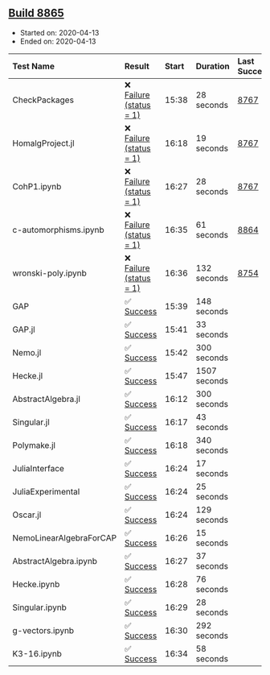 ## [Build 8865](https://oscarci.mathematik.uni-kl.de/job/oscar/8865/)

* Started on: 2020-04-13
* Ended on: 2020-04-13

| Test Name    | Result | Start | Duration | Last Success | First Failure |
|:-------------|:-------|:------|:---------|:-------------|:--------------|
| CheckPackages | ❌ [Failure (status = 1)](https://oscarci.mathematik.uni-kl.de/job/oscar/8865/artifact/logs/build-8865/CheckPackages.log) | 15:38 | 28 seconds | [8767](https://oscarci.mathematik.uni-kl.de/job/oscar/8767/) | [8768](https://oscarci.mathematik.uni-kl.de/job/oscar/8768/) |
| HomalgProject.jl | ❌ [Failure (status = 1)](https://oscarci.mathematik.uni-kl.de/job/oscar/8865/artifact/logs/build-8865/HomalgProject.jl.log) | 16:18 | 19 seconds | [8767](https://oscarci.mathematik.uni-kl.de/job/oscar/8767/) | [8768](https://oscarci.mathematik.uni-kl.de/job/oscar/8768/) |
| CohP1.ipynb | ❌ [Failure (status = 1)](https://oscarci.mathematik.uni-kl.de/job/oscar/8865/artifact/logs/build-8865/CohP1.ipynb.log) | 16:27 | 28 seconds | [8767](https://oscarci.mathematik.uni-kl.de/job/oscar/8767/) | [8768](https://oscarci.mathematik.uni-kl.de/job/oscar/8768/) |
| c-automorphisms.ipynb | ❌ [Failure (status = 1)](https://oscarci.mathematik.uni-kl.de/job/oscar/8865/artifact/logs/build-8865/c-automorphisms.ipynb.log) | 16:35 | 61 seconds | [8864](https://oscarci.mathematik.uni-kl.de/job/oscar/8864/) | [8865](https://oscarci.mathematik.uni-kl.de/job/oscar/8865/) |
| wronski-poly.ipynb | ❌ [Failure (status = 1)](https://oscarci.mathematik.uni-kl.de/job/oscar/8865/artifact/logs/build-8865/wronski-poly.ipynb.log) | 16:36 | 132 seconds | [8754](https://oscarci.mathematik.uni-kl.de/job/oscar/8754/) | [8755](https://oscarci.mathematik.uni-kl.de/job/oscar/8755/) |
| GAP | ✅ [Success](https://oscarci.mathematik.uni-kl.de/job/oscar/8865/artifact/logs/build-8865/GAP.log) | 15:39 | 148 seconds |  |  |
| GAP.jl | ✅ [Success](https://oscarci.mathematik.uni-kl.de/job/oscar/8865/artifact/logs/build-8865/GAP.jl.log) | 15:41 | 33 seconds |  |  |
| Nemo.jl | ✅ [Success](https://oscarci.mathematik.uni-kl.de/job/oscar/8865/artifact/logs/build-8865/Nemo.jl.log) | 15:42 | 300 seconds |  |  |
| Hecke.jl | ✅ [Success](https://oscarci.mathematik.uni-kl.de/job/oscar/8865/artifact/logs/build-8865/Hecke.jl.log) | 15:47 | 1507 seconds |  |  |
| AbstractAlgebra.jl | ✅ [Success](https://oscarci.mathematik.uni-kl.de/job/oscar/8865/artifact/logs/build-8865/AbstractAlgebra.jl.log) | 16:12 | 300 seconds |  |  |
| Singular.jl | ✅ [Success](https://oscarci.mathematik.uni-kl.de/job/oscar/8865/artifact/logs/build-8865/Singular.jl.log) | 16:17 | 43 seconds |  |  |
| Polymake.jl | ✅ [Success](https://oscarci.mathematik.uni-kl.de/job/oscar/8865/artifact/logs/build-8865/Polymake.jl.log) | 16:18 | 340 seconds |  |  |
| JuliaInterface | ✅ [Success](https://oscarci.mathematik.uni-kl.de/job/oscar/8865/artifact/logs/build-8865/JuliaInterface.log) | 16:24 | 17 seconds |  |  |
| JuliaExperimental | ✅ [Success](https://oscarci.mathematik.uni-kl.de/job/oscar/8865/artifact/logs/build-8865/JuliaExperimental.log) | 16:24 | 25 seconds |  |  |
| Oscar.jl | ✅ [Success](https://oscarci.mathematik.uni-kl.de/job/oscar/8865/artifact/logs/build-8865/Oscar.jl.log) | 16:24 | 129 seconds |  |  |
| NemoLinearAlgebraForCAP | ✅ [Success](https://oscarci.mathematik.uni-kl.de/job/oscar/8865/artifact/logs/build-8865/NemoLinearAlgebraForCAP.log) | 16:26 | 15 seconds |  |  |
| AbstractAlgebra.ipynb | ✅ [Success](https://oscarci.mathematik.uni-kl.de/job/oscar/8865/artifact/logs/build-8865/AbstractAlgebra.ipynb.log) | 16:27 | 37 seconds |  |  |
| Hecke.ipynb | ✅ [Success](https://oscarci.mathematik.uni-kl.de/job/oscar/8865/artifact/logs/build-8865/Hecke.ipynb.log) | 16:28 | 76 seconds |  |  |
| Singular.ipynb | ✅ [Success](https://oscarci.mathematik.uni-kl.de/job/oscar/8865/artifact/logs/build-8865/Singular.ipynb.log) | 16:29 | 28 seconds |  |  |
| g-vectors.ipynb | ✅ [Success](https://oscarci.mathematik.uni-kl.de/job/oscar/8865/artifact/logs/build-8865/g-vectors.ipynb.log) | 16:30 | 292 seconds |  |  |
| K3-16.ipynb | ✅ [Success](https://oscarci.mathematik.uni-kl.de/job/oscar/8865/artifact/logs/build-8865/K3-16.ipynb.log) | 16:34 | 58 seconds |  |  |
